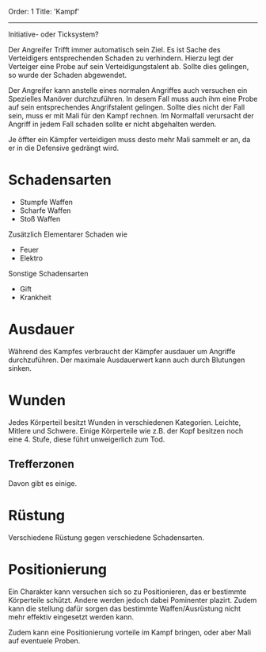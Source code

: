 Order: 1
Title: 'Kampf'

---

Initiative- oder Ticksystem?


Der Angreifer Trifft immer automatisch sein Ziel. Es ist Sache des Verteidigers entsprechenden Schaden zu verhindern. Hierzu legt der Verteiger eine Probe auf sein Verteidigungstalent ab. Sollte dies gelingen, so wurde der Schaden abgewendet.

Der Angreifer kann anstelle eines normalen Angriffes auch versuchen ein Spezielles Manöver durchzuführen. In desem Fall muss auch ihm eine Probe auf sein entsprechendes Angrifstalent gelingen. Sollte dies nicht der Fall sein, muss er mit Mali für den Kampf rechnen. Im Normalfall verursacht der Angriff in jedem Fall schaden sollte er nicht abgehalten werden.

Je öffter ein Kämpfer verteidigen muss desto mehr Mali sammelt er an, da er in die Defensive gedrängt wird.


# Schadensarten

+ Stumpfe Waffen
+ Scharfe Waffen
+ Stoß Waffen

Zusätzlich Elementarer Schaden wie
+ Feuer
+ Elektro

Sonstige Schadensarten
+ Gift
+ Krankheit

# Ausdauer

Während des Kampfes verbraucht der Kämpfer ausdauer um Angriffe durchzuführen. Der maximale Ausdauerwert kann auch durch Blutungen sinken.

# Wunden
Jedes Körperteil besitzt Wunden in verschiedenen Kategorien. Leichte, Mitlere und Schwere. Einige Körperteile wie z.B. der Kopf besitzen noch eine 4. Stufe, diese führt unweigerlich zum Tod.

## Trefferzonen
Davon gibt es einige.

# Rüstung
Verschiedene Rüstung gegen verschiedene Schadensarten.

# Positionierung

Ein Charakter kann versuchen sich so zu Positionieren, das er bestimmte Körperteile schützt. Andere werden jedoch dabei Pominenter plazirt. Zudem kann die stellung dafür sorgen das bestimmte Waffen/Ausrüstung nicht mehr effektiv eingesetzt werden kann.

Zudem kann eine Positionierung vorteile im Kampf bringen, oder aber Mali auf eventuele Proben.